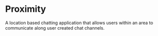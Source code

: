 # Proximity
A location based chatting application that allows users within an area to communicate along user created chat channels.
